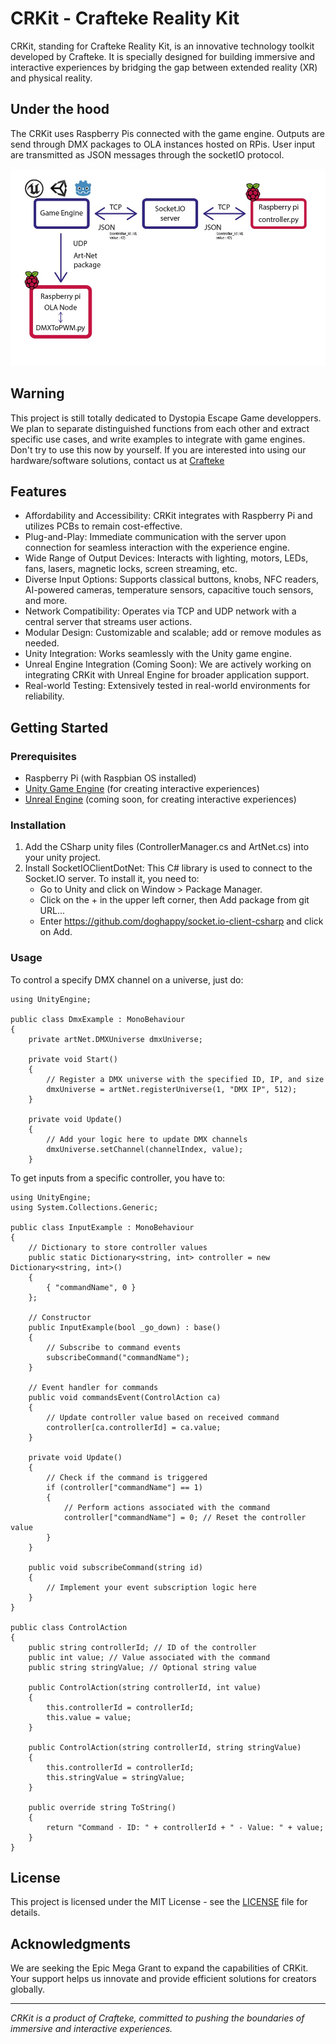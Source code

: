 # CRKit - Crafteke Reality Kit

CRKit, standing for Crafteke Reality Kit, is an innovative technology toolkit developed by Crafteke. It is specially designed for building immersive and interactive experiences by bridging the gap between extended reality (XR) and physical reality.

## Under the hood

The CRKit uses Raspberry Pis connected with the game engine. Outputs are send through DMX packages to OLA instances hosted on RPis. User input are transmitted as JSON messages through the socketIO protocol. 

![schema](schema.jpg)

## Warning

This project is still totally dedicated to Dystopia Escape Game developpers. We plan to separate distinguished functions from each other and extract specific use cases, and write examples to integrate with game engines. Don't try to use this now by yourself. If you are interested into using our hardware/software solutions, contact us at [Crafteke](https://crafteke.be/)

## Features

- Affordability and Accessibility: CRKit integrates with Raspberry Pi and utilizes PCBs to remain cost-effective.
- Plug-and-Play: Immediate communication with the server upon connection for seamless interaction with the experience engine.
- Wide Range of Output Devices: Interacts with lighting, motors, LEDs, fans, lasers, magnetic locks, screen streaming, etc.
- Diverse Input Options: Supports classical buttons, knobs, NFC readers, AI-powered cameras, temperature sensors, capacitive touch sensors, and more.
- Network Compatibility: Operates via TCP and UDP network with a central server that streams user actions.
- Modular Design: Customizable and scalable; add or remove modules as needed.
- Unity Integration: Works seamlessly with the Unity game engine.
- Unreal Engine Integration (Coming Soon): We are actively working on integrating CRKit with Unreal Engine for broader application support.
- Real-world Testing: Extensively tested in real-world environments for reliability.

## Getting Started

### Prerequisites
- Raspberry Pi (with Raspbian OS installed)
- [Unity Game Engine](https://unity.com/) (for creating interactive experiences)
- [Unreal Engine](https://www.unrealengine.com/) (coming soon, for creating interactive experiences)

### Installation
1. Add the CSharp unity files (ControllerManager.cs and ArtNet.cs) into your unity project.
2. Install SocketIOClientDotNet: This C# library is used to connect to the Socket.IO server. To install it, you need to:
   - Go to Unity and click on Window > Package Manager.
   - Click on the + in the upper left corner, then Add package from git URL...
   - Enter https://github.com/doghappy/socket.io-client-csharp and click on Add.

### Usage
To control a specify DMX channel on a universe, just do:
```
using UnityEngine;

public class DmxExample : MonoBehaviour
{
    private artNet.DMXUniverse dmxUniverse;

    private void Start()
    {
        // Register a DMX universe with the specified ID, IP, and size
        dmxUniverse = artNet.registerUniverse(1, "DMX IP", 512);
    }

    private void Update()
    {
        // Add your logic here to update DMX channels
        dmxUniverse.setChannel(channelIndex, value);
    }
```
To get inputs from a specific controller, you have to:
```
using UnityEngine;
using System.Collections.Generic;

public class InputExample : MonoBehaviour
{
    // Dictionary to store controller values
    public static Dictionary<string, int> controller = new Dictionary<string, int>()
    {
        { "commandName", 0 }
    };

    // Constructor
    public InputExample(bool _go_down) : base()
    {
        // Subscribe to command events
        subscribeCommand("commandName");
    }

    // Event handler for commands
    public void commandsEvent(ControlAction ca)
    {
        // Update controller value based on received command
        controller[ca.controllerId] = ca.value;
    }

    private void Update()
    {
        // Check if the command is triggered
        if (controller["commandName"] == 1)
        {
            // Perform actions associated with the command
            controller["commandName"] = 0; // Reset the controller value
        }
    }

    public void subscribeCommand(string id)
    {
        // Implement your event subscription logic here
    }
}

public class ControlAction
{
    public string controllerId; // ID of the controller
    public int value; // Value associated with the command
    public string stringValue; // Optional string value

    public ControlAction(string controllerId, int value)
    {
        this.controllerId = controllerId;
        this.value = value;
    }

    public ControlAction(string controllerId, string stringValue)
    {
        this.controllerId = controllerId;
        this.stringValue = stringValue;
    }

    public override string ToString()
    {
        return "Command - ID: " + controllerId + " - Value: " + value;
    }
}
```
 
## License
This project is licensed under the MIT License - see the [LICENSE](link-to-license-file) file for details.

## Acknowledgments
We are seeking the Epic Mega Grant to expand the capabilities of CRKit. Your support helps us innovate and provide efficient solutions for creators globally.

---

*CRKit is a product of Crafteke, committed to pushing the boundaries of immersive and interactive experiences.*
